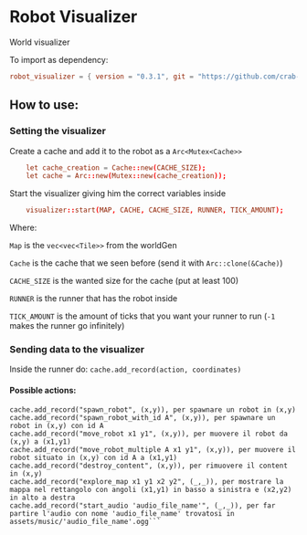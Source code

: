 # Robot Visualizer
World visualizer

To import as dependency:

```toml
robot_visualizer = { version = "0.3.1", git = "https://github.com/crab-adv-prog/Visualizer.git"}
```

## How to use:

### Setting the visualizer

Create a cache and add it to the robot as a ```Arc<Mutex<Cache>>```

```toml
    let cache_creation = Cache::new(CACHE_SIZE);
    let cache = Arc::new(Mutex::new(cache_creation));
```

Start the visualizer giving him the correct variables inside

```toml
    visualizer::start(MAP, CACHE, CACHE_SIZE, RUNNER, TICK_AMOUNT);
```

Where:

```Map``` is the ```vec<vec<Tile>>``` from the worldGen

```Cache``` is the cache that we seen before (send it with ```Arc::clone(&Cache)```)

```CACHE_SIZE``` is the wanted size for the cache (put at least 100)

```RUNNER``` is the runner that has the robot inside

```TICK_AMOUNT``` is the amount of ticks that you want your runner to run (```-1``` makes the runner go infinitely)

### Sending data to the visualizer

Inside the runner do: ```cache.add_record(action, coordinates)```

#### Possible actions:

```
cache.add_record("spawn_robot", (x,y)), per spawnare un robot in (x,y)
cache.add_record("spawn_robot_with_id A", (x,y)), per spawnare un robot in (x,y) con id A
cache.add_record("move_robot x1 y1", (x,y)), per muovere il robot da (x,y) a (x1,y1)
cache.add_record("move_robot_multiple A x1 y1", (x,y)), per muovere il robot situato in (x,y) con id A a (x1,y1)
cache.add_record("destroy_content", (x,y)), per rimuovere il content in (x,y)
cache.add_record("explore_map x1 y1 x2 y2", (_,_)), per mostrare la mappa nel rettangolo con angoli (x1,y1) in basso a sinistra e (x2,y2) in alto a destra
cache.add_record("start_audio 'audio_file_name'", (_,_)), per far partire l'audio con nome 'audio_file_name' trovatosi in assets/music/'audio_file_name'.ogg```